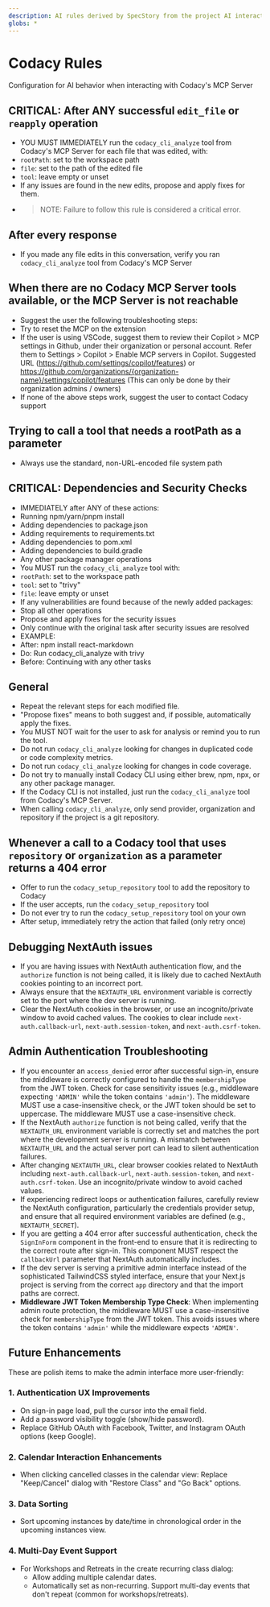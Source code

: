 ```yaml
---
description: AI rules derived by SpecStory from the project AI interaction history
globs: *
---
```


# Codacy Rules
Configuration for AI behavior when interacting with Codacy's MCP Server

## CRITICAL: After ANY successful `edit_file` or `reapply` operation
- YOU MUST IMMEDIATELY run the `codacy_cli_analyze` tool from Codacy's MCP Server for each file that was edited, with:
 - `rootPath`: set to the workspace path
 - `file`: set to the path of the edited file
 - `tool`: leave empty or unset
- If any issues are found in the new edits, propose and apply fixes for them.
- > NOTE: Failure to follow this rule is considered a critical error.

## After every response
- If you made any file edits in this conversation, verify you ran `codacy_cli_analyze` tool from Codacy's MCP Server 

## When there are no Codacy MCP Server tools available, or the MCP Server is not reachable
- Suggest the user the following troubleshooting steps:
 - Try to reset the MCP on the extension
 - If the user is using VSCode, suggest them to review their Copilot > MCP settings in Github, under their organization or personal account. Refer them to Settings > Copilot > Enable MCP servers in Copilot. Suggested URL (https://github.com/settings/copilot/features) or https://github.com/organizations/{organization-name}/settings/copilot/features (This can only be done by their organization admins / owners)
- If none of the above steps work, suggest the user to contact Codacy support

## Trying to call a tool that needs a rootPath as a parameter
- Always use the standard, non-URL-encoded file system path

## CRITICAL: Dependencies and Security Checks
- IMMEDIATELY after ANY of these actions:
 - Running npm/yarn/pnpm install
 - Adding dependencies to package.json
 - Adding requirements to requirements.txt
 - Adding dependencies to pom.xml
 - Adding dependencies to build.gradle
 - Any other package manager operations
- You MUST run the `codacy_cli_analyze` tool with:
 - `rootPath`: set to the workspace path
 - `tool`: set to "trivy"
 - `file`: leave empty or unset
- If any vulnerabilities are found because of the newly added packages:
 - Stop all other operations
 - Propose and apply fixes for the security issues
 - Only continue with the original task after security issues are resolved
- EXAMPLE:
 - After: npm install react-markdown
 - Do: Run codacy_cli_analyze with trivy
 - Before: Continuing with any other tasks

## General
- Repeat the relevant steps for each modified file.
- "Propose fixes" means to both suggest and, if possible, automatically apply the fixes.
- You MUST NOT wait for the user to ask for analysis or remind you to run the tool.
- Do not run `codacy_cli_analyze` looking for changes in duplicated code or code complexity metrics.
- Do not run `codacy_cli_analyze` looking for changes in code coverage.
- Do not try to manually install Codacy CLI using either brew, npm, npx, or any other package manager.
- If the Codacy CLI is not installed, just run the `codacy_cli_analyze` tool from Codacy's MCP Server.
- When calling `codacy_cli_analyze`, only send provider, organization and repository if the project is a git repository.

## Whenever a call to a Codacy tool that uses `repository` or `organization` as a parameter returns a 404 error
- Offer to run the `codacy_setup_repository` tool to add the repository to Codacy
- If the user accepts, run the `codacy_setup_repository` tool
- Do not ever try to run the `codacy_setup_repository` tool on your own
- After setup, immediately retry the action that failed (only retry once)

## Debugging NextAuth issues
- If you are having issues with NextAuth authentication flow, and the `authorize` function is not being called, it is likely due to cached NextAuth cookies pointing to an incorrect port.
- Always ensure that the `NEXTAUTH_URL` environment variable is correctly set to the port where the dev server is running.
- Clear the NextAuth cookies in the browser, or use an incognito/private window to avoid cached values. The cookies to clear include `next-auth.callback-url`, `next-auth.session-token`, and `next-auth.csrf-token`.

## Admin Authentication Troubleshooting
- If you encounter an `access_denied` error after successful sign-in, ensure the middleware is correctly configured to handle the `membershipType` from the JWT token. Check for case sensitivity issues (e.g., middleware expecting `'ADMIN'` while the token contains `'admin'`). The middleware MUST use a case-insensitive check, or the JWT token should be set to uppercase. The middleware MUST use a case-insensitive check.
- If the NextAuth `authorize` function is not being called, verify that the `NEXTAUTH_URL` environment variable is correctly set and matches the port where the development server is running. A mismatch between `NEXTAUTH_URL` and the actual server port can lead to silent authentication failures.
- After changing `NEXTAUTH_URL`, clear browser cookies related to NextAuth including `next-auth.callback-url`, `next-auth.session-token`, and `next-auth.csrf-token`. Use an incognito/private window to avoid cached values.
- If experiencing redirect loops or authentication failures, carefully review the NextAuth configuration, particularly the credentials provider setup, and ensure that all required environment variables are defined (e.g., `NEXTAUTH_SECRET`).
- If you are getting a 404 error after successful authentication, check the `SignInForm` component in the front-end to ensure that it is redirecting to the correct route after sign-in. This component MUST respect the `callbackUrl` parameter that NextAuth automatically includes.
- If the dev server is serving a primitive admin interface instead of the sophisticated TailwindCSS styled interface, ensure that your Next.js project is serving from the correct `app` directory and that the import paths are correct.
- **Middleware JWT Token Membership Type Check**: When implementing admin route protection, the middleware MUST use a case-insensitive check for `membershipType` from the JWT token. This avoids issues where the token contains `'admin'` while the middleware expects `'ADMIN'`.

## Future Enhancements

These are polish items to make the admin interface more user-friendly:

### 1. Authentication UX Improvements
- On sign-in page load, pull the cursor into the email field.
- Add a password visibility toggle (show/hide password).
- Replace GitHub OAuth with Facebook, Twitter, and Instagram OAuth options (keep Google).

### 2. Calendar Interaction Enhancements
- When clicking cancelled classes in the calendar view: Replace "Keep/Cancel" dialog with "Restore Class" and "Go Back" options.

### 3. Data Sorting
- Sort upcoming instances by date/time in chronological order in the upcoming instances view.

### 4. Multi-Day Event Support
- For Workshops and Retreats in the create recurring class dialog:
  - Allow adding multiple calendar dates.
  - Automatically set as non-recurring. Support multi-day events that don't repeat (common for workshops/retreats).